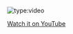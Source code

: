![type:video](https://www.youtube.com/embed/vyHg6op6FF8)   

[Watch it on YouTube](https://www.youtube.com/watch?v=vyHg6op6FF8&t=786s&ab_channel=PieroSavastano)